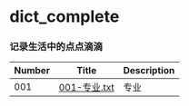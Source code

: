 # dict_complete

### 记录生活中的点点滴滴

| **Number**|  **Title** | **Description** |
| --- | --- | --- |
| 001 | [001-专业.txt](https://github.com/hee0624/dict_complete/blob/master/%E4%B8%93%E4%B8%9A.txt) | 专业|
